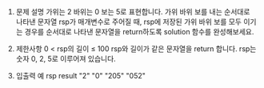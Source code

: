 1. 문제 설명
   가위는 2 바위는 0 보는 5로 표현합니다. 가위 바위 보를 내는 순서대로 나타낸 문자열 rsp가 매개변수로 주어질 때, rsp에 저장된 가위 바위 보를 모두 이기는 경우를 순서대로 나타낸 문자열을 return하도록 solution 함수를 완성해보세요.

2. 제한사항
   0 < rsp의 길이 ≤ 100
   rsp와 길이가 같은 문자열을 return 합니다.
   rsp는 숫자 0, 2, 5로 이루어져 있습니다.

3. 입출력 예
   rsp result
   "2" "0"
   "205" "052"

